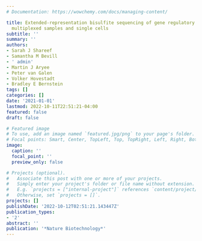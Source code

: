 ```yaml
---
# Documentation: https://wowchemy.com/docs/managing-content/

title: Extended-representation bisulfite sequencing of gene regulatory elements in
  multiplexed samples and single cells
subtitle: ''
summary: ''
authors:
- Sarah J Shareef
- Samantha M Bevill
- ' admin'
- Martin J Aryee
- Peter van Galen
- Volker Hovestadt
- Bradley E Bernstein
tags: []
categories: []
date: '2021-01-01'
lastmod: 2022-10-11T22:51:21-04:00
featured: false
draft: false

# Featured image
# To use, add an image named `featured.jpg/png` to your page's folder.
# Focal points: Smart, Center, TopLeft, Top, TopRight, Left, Right, BottomLeft, Bottom, BottomRight.
image:
  caption: ''
  focal_point: ''
  preview_only: false

# Projects (optional).
#   Associate this post with one or more of your projects.
#   Simply enter your project's folder or file name without extension.
#   E.g. `projects = ["internal-project"]` references `content/project/deep-learning/index.md`.
#   Otherwise, set `projects = []`.
projects: []
publishDate: '2022-10-12T02:51:21.143447Z'
publication_types:
- '2'
abstract: ''
publication: '*Nature Biotechnology*'
---
```

